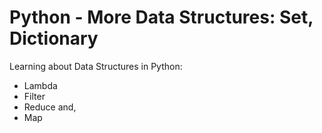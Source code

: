 # Python - More Data Structures: Set, Dictionary

Learning about Data Structures in Python:
* Lambda
* Filter 
* Reduce and, 
* Map
